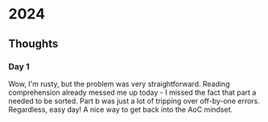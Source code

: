 # 2024

## Thoughts

### Day 1

Wow, I'm rusty, but the problem was very straightforward. Reading comprehension already messed me up
today - I missed the fact that part a needed to be sorted. Part b was just a lot of tripping over
off-by-one errors. Regardless, easy day! A nice way to get back into the AoC mindset.
